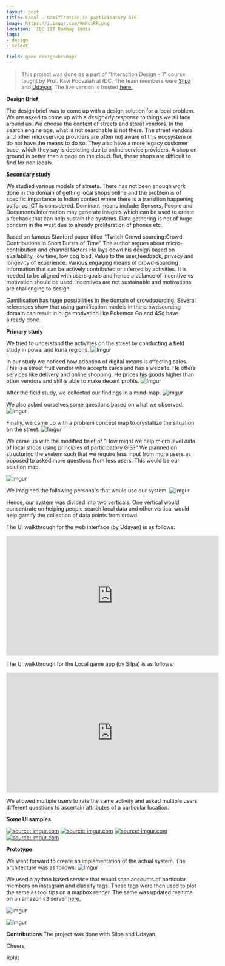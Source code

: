 ```yaml
---
layout: post
title: Local - Gamification in participatory GIS
image: https://i.imgur.com/VmNciRR.png
location:  IDC IIT Bombay India
tags:
- design
- select 

field: game design<br>maps
---
```


>This project was done as a part of "Interaction Design - 1" course taught by Prof. Ravi Poovaiah at IDC. The team members were [Silpa](https://www.behance.net/silpa_murali) and [Udayan](https://www.behance.net/udayanvidyanta). The live version is hosted [here.](https://s3-us-west-2.amazonaws.com/rohitgupta/main.html)

**Design Brief**

The design brief was to come up with a design solution for a local problem. We are asked to come up with a *designerly response* to things we all face around us. We choose the context of streets and street vendors. In the search engine age, what is not searchable is not there. The street vendors and other microservice providers are often not aware of this ecosystem or do not have the means to do so. They also have a more legacy customer base, which they say is depleting due to online service providers. A shop on ground is better than a page on the cloud. But, these shops are difficult to find for non locals.

**Secondary study**

We studied various models of streets. There has not been enough work done in the domain of getting local shops online and the problem is of specific importance to Indian context where there is a transition happening as far as ICT is considered. Dominant means include: Sensors, People and Documents.Information may generate insights which can be used to create a feeback that can help sustain the systems. Data gathering is not of huge concern in the west due to already proliferation of phones etc.

Based on famous Stanford paper titled “Twitch Crowd sourcing:Crowd Contributions in Short Bursts of Time” The author argues about micro-contribution and channel factors He lays down his design based on availability, low time, low cog load, Value to the user,feedback, privacy and longevity of experience. Various engaging means of crowd-sourcing information that can be actively contributed or inferred by activities. It is needed to be aligned with users goals and hence a balance of incentive vs motivation should be used. Incentives are not sustainable and motivations are challenging to design.

Gamification has huge possibilities in the domain of crowdsourcing. Several references show that using gamification models in the crowdsourcing domain can result in huge motivation like Pokemon Go and 4Sq have already done.

**Primary study**

We tried to understand the activities on the street by conducting a field study in powai and kurla regions.
![Imgur](https://i.imgur.com/WN2rHtj.png)

In our study we noticed how adoption of digital means is affecting sales. This is a street fruit vendor who accepts cards and has a website. He offers services like delivery and online shopping. He prices his goods higher than other vendors and still is able to make decent profits.
![Imgur](https://i.imgur.com/2t2w9gs.png)

After the field study, we collected our findings in a mind-map.
![Imgur](https://i.imgur.com/QZ8ntbQ.png)

We also asked ourselves some questions based on what we observed.
![Imgur](https://i.imgur.com/B5Baq9S.png)

Finally, we came up with a problem concept map to crystallize the situation on the street.
![Imgur](https://i.imgur.com/5Dhk5Kf.png)

We came up with the modified brief of "How might we help micro level data of local shops using principles of participatory GIS?"
We planned on structuring the system such that we require less input from more users as opposed to asked more questions from less users. This would be our solution map.

![Imgur](https://i.imgur.com/WrDOrIl.png)

We imagined the following persona's that would use our system.
![Imgur](https://i.imgur.com/qdjkcdm.png)

Hence, our system was divided into two verticals. One vertical would concentrate on helping people search local data and other vertical would help gamify the collection of data points from crowd.

The UI walkthrough for the web interface (by Udayan) is as follows:

<iframe width="560" height="315" src="https://www.youtube.com/embed/4KZPoY2enfs" frameborder="0" gesture="media" allow="encrypted-media" allowfullscreen></iframe>

The UI walkthrough for the Local game app (by Silpa) is as follows:

<iframe width="560" height="315" src="https://www.youtube.com/embed/4wsBIY4HUco" frameborder="0" gesture="media" allow="encrypted-media" allowfullscreen></iframe>

We allowed multiple users to rate the same activity and asked multiple users different questions to ascertain attributes of a particular location.

**Some UI samples**

<a href="https://imgur.com/vsgiNcc"><img src="https://i.imgur.com/vsgiNcc.png" title="source: imgur.com" /></a>
<a href="https://imgur.com/VmNciRR"><img src="https://i.imgur.com/VmNciRR.png" title="source: imgur.com" /></a>
<a href="https://imgur.com/yGm3ZAE"><img src="https://i.imgur.com/yGm3ZAE.png" title="source: imgur.com" /></a>
<a href="https://imgur.com/fhypt0K"><img src="https://i.imgur.com/fhypt0K.png" title="source: imgur.com" /></a>

**Prototype**

We went forward to create an implementation of the actual system. The architecture was as follows:
![Imgur](https://i.imgur.com/kny2Yld.png)

We used a python based service that would scan accounts of particular members on instagram and classify tags. These tags were then used to plot the same as tool tips on a mapbox render. The same was updated realtime on an amazon s3 server [here.](https://s3-us-west-2.amazonaws.com/rohitgupta/main.html)

![Imgur](https://i.imgur.com/Wan5h4o.png)

![Imgur](https://i.imgur.com/dmPV2Zl.png)

**Contributions** The project was done with Silpa and Udayan.

Cheers,

Rohit

